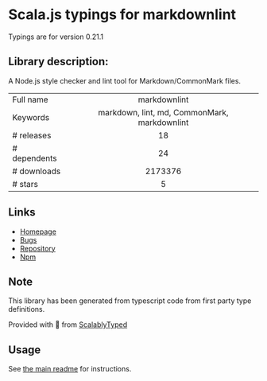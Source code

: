 
# Scala.js typings for markdownlint

Typings are for version 0.21.1

## Library description:
A Node.js style checker and lint tool for Markdown/CommonMark files.

|                    |                 |
| ------------------ | :-------------: |
| Full name          | markdownlint |
| Keywords           | markdown, lint, md, CommonMark, markdownlint |
| # releases         | 18 |
| # dependents       | 24 |
| # downloads        | 2173376 |
| # stars            | 5 |

## Links
- [Homepage](https://github.com/DavidAnson/markdownlint)
- [Bugs](https://github.com/DavidAnson/markdownlint/issues)
- [Repository](https://github.com/DavidAnson/markdownlint)
- [Npm](https://www.npmjs.com/package/markdownlint)
    


## Note
This library has been generated from typescript code from first party type definitions.

Provided with :purple_heart: from [ScalablyTyped](https://github.com/oyvindberg/ScalablyTyped)

## Usage
See [the main readme](../../readme.md) for instructions.


